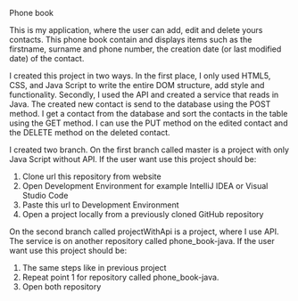 Phone book

This is my application, where the user can add, edit and delete yours contacts. 
This phone book contain and displays items such as the firstname, surname and phone number, the creation date (or last modified date) of the contact.

I created this project in two ways.
In the first place, I only used HTML5, CSS, and Java Script to write the entire DOM structure, add style and functionality.
Secondly, I used the API and created a service that reads in Java.
  The created new contact is send to the database using the POST method.
  I get a contact from the database and sort the contacts in the table using the GET method.
  I can use the PUT method on the edited contact and the DELETE method on the deleted contact.

I created two branch. 
On the first branch called master is a project with only Java Script without API.
  If the user want use this project should be:
  1. Clone url this repository from website
  2. Open Development Environment for example IntelliJ IDEA or Visual Studio Code
  3. Paste this url to Development Environment
  4. Open a project locally from a previously cloned GitHub repository

On the second branch called projectWithApi is a project, where I use API. The service is on another repository called phone_book-java.
  If the user want use this project should be:
  1. The same steps like in previous project
  2. Repeat point 1 for repository called phone_book-java.
  3. Open both repository 
